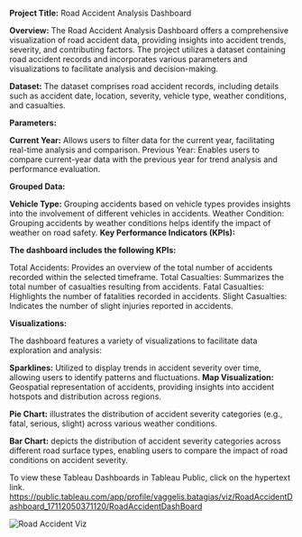 **Project Title:** Road Accident Analysis Dashboard 

**Overview:**
The Road Accident Analysis Dashboard offers a comprehensive visualization of road accident data, providing insights into accident trends, severity, and contributing factors. The project utilizes a dataset containing road accident records and incorporates various parameters and visualizations to facilitate analysis and decision-making.

**Dataset:**
The dataset comprises road accident records, including details such as accident date, location, severity, vehicle type, weather conditions, and casualties.

**Parameters:**

**Current Year:** Allows users to filter data for the current year, facilitating real-time analysis and comparison.
Previous Year: Enables users to compare current-year data with the previous year for trend analysis and performance evaluation.

**Grouped Data:**

**Vehicle Type:** Grouping accidents based on vehicle types provides insights into the involvement of different vehicles in accidents.
Weather Condition: Grouping accidents by weather conditions helps identify the impact of weather on road safety.
**Key Performance Indicators (KPIs):**

**The dashboard includes the following KPIs:**

Total Accidents: Provides an overview of the total number of accidents recorded within the selected timeframe.
Total Casualties: Summarizes the total number of casualties resulting from accidents.
Fatal Casualties: Highlights the number of fatalities recorded in accidents.
Slight Casualties: Indicates the number of slight injuries reported in accidents.

**Visualizations:**

The dashboard features a variety of visualizations to facilitate data exploration and analysis:

**Sparklines:** Utilized to display trends in accident severity over time, allowing users to identify patterns and fluctuations.
**Map Visualization:** Geospatial representation of accidents, providing insights into accident hotspots and distribution across regions.

**Pie Chart:** illustrates the distribution of accident severity categories (e.g., fatal, serious, slight) across various weather conditions.

**Bar Chart:** depicts the distribution of accident severity categories across different road surface types, enabling users to compare the impact of road conditions on accident severity.

To view these Tableau Dashboards in Tableau Public, click on the hypertext link.
https://public.tableau.com/app/profile/vaggelis.batagias/viz/RoadAccidentDashboard_17112050371120/RoadAccidentDashBoard



![Road Accident Viz](https://github.com/Vagba/Road-Accident-Analysis/assets/119165421/d51861aa-d910-4b3b-ac07-1d5543a239f1)
